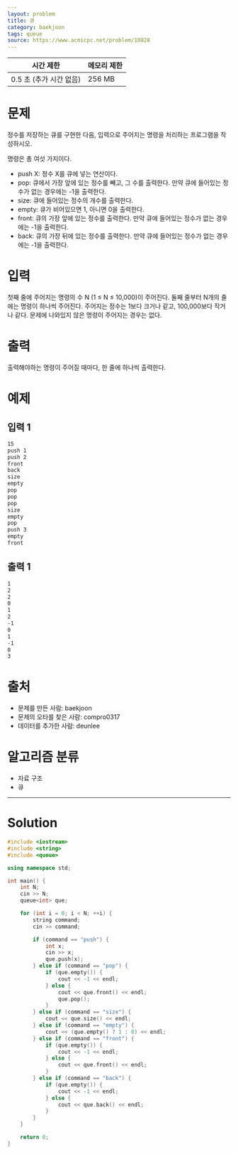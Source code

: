 ```yaml
---
layout: problem
title: 큐
category: baekjoon
tags: queue
source: https://www.acmicpc.net/problem/10828
---
```


| 시간 제한 | 메모리 제한 |
| --- | --- |
| 0.5 초 (추가 시간 없음) | 256 MB |

# 문제

정수를 저장하는 큐를 구현한 다음, 입력으로 주어지는 명령을 처리하는 프로그램을 작성하시오.

명령은 총 여섯 가지이다.

- push X: 정수 X를 큐에 넣는 연산이다.
- pop: 큐에서 가장 앞에 있는 정수를 빼고, 그 수를 출력한다. 만약 큐에 들어있는 정수가 없는 경우에는 -1을 출력한다.
- size: 큐에 들어있는 정수의 개수를 출력한다.
- empty: 큐가 비어있으면 1, 아니면 0을 출력한다.
- front: 큐의 가장 앞에 있는 정수를 출력한다. 만약 큐에 들어있는 정수가 없는 경우에는 -1을 출력한다.
- back: 큐의 가장 뒤에 있는 정수를 출력한다. 만약 큐에 들어있는 정수가 없는 경우에는 -1을 출력한다.

# 입력

첫째 줄에 주어지는 명령의 수 N (1 ≤ N ≤ 10,000)이 주어진다. 둘째 줄부터 N개의 줄에는 명령이 하나씩 주어진다. 주어지는 정수는 1보다 크거나 같고, 100,000보다 작거나 같다. 문제에 나와있지 않은 명령이 주어지는 경우는 없다.

# 출력

출력해야하는 명령이 주어질 때마다, 한 줄에 하나씩 출력한다.

# 예제

## 입력 1

```txt
15
push 1
push 2
front
back
size
empty
pop
pop
pop
size
empty
pop
push 3
empty
front
```

## 출력 1

```txt
1
2
2
0
1
2
-1
0
1
-1
0
3
```

# 출처

- 문제를 만든 사람: baekjoon
- 문제의 오타를 찾은 사람: compro0317
- 데이터를 추가한 사람: deunlee

# 알고리즘 분류

- 자료 구조
- 큐

---

# Solution

```cpp
#include <iostream>
#include <string>
#include <queue>

using namespace std;

int main() {
    int N;
    cin >> N;
    queue<int> que;

    for (int i = 0; i < N; ++i) {
        string command;
        cin >> command;

        if (command == "push") {
            int x;
            cin >> x;
            que.push(x);
        } else if (command == "pop") {
            if (que.empty()) {
                cout << -1 << endl;
            } else {
                cout << que.front() << endl;
                que.pop();
            }
        } else if (command == "size") {
            cout << que.size() << endl;
        } else if (command == "empty") {
            cout << (que.empty() ? 1 : 0) << endl;
        } else if (command == "front") {
            if (que.empty()) {
                cout << -1 << endl;
            } else {
                cout << que.front() << endl;
            }
        } else if (command == "back") {
            if (que.empty()) {
                cout << -1 << endl;
            } else {
                cout << que.back() << endl;
            }
        }
    }

    return 0;
}
```
